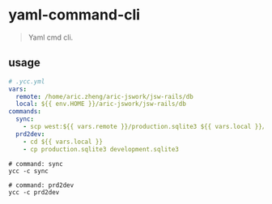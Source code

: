 # yaml-command-cli
> Yaml cmd cli.


## usage
```yml
# .ycc.yml
vars:
  remote: /home/aric.zheng/aric-jswork/jsw-rails/db
  local: ${{ env.HOME }}/aric-jswork/jsw-rails/db
commands:
  sync:
    - scp west:${{ vars.remote }}/production.sqlite3 ${{ vars.local }}/production.sqlite3
  prd2dev:
    - cd ${{ vars.local }}
    - cp production.sqlite3 development.sqlite3
```

```shell
# command: sync
ycc -c sync

# command: prd2dev
ycc -c prd2dev
```

